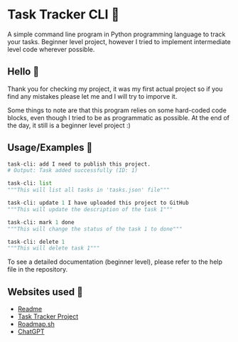 
# Task Tracker CLI 📝

A simple command line program in Python programming language to track your tasks. Beginner level project, however I tried to implement intermediate level code wherever possible. 

## Hello 👋
Thank you for checking my project, it was my first actual project so if you find any mistakes please let me and I will try to imporve it.

Some things to note are that this program relies on some hard-coded code blocks, even though I tried to be as programmatic as possible. At the end of the day, it still is a beginner level project :)


## Usage/Examples 🤔

```python
task-cli: add I need to publish this project.
# Output: Task added successfully (ID: 1)

task-cli: list
"""This will list all tasks in 'tasks.json' file"""

task-cli: update 1 I have uploaded this project to GitHub
"""This will update the description of the task 1"""

task-cli: mark 1 done
"""This will change the status of the task 1 to done"""

task-cli: delete 1
"""This will delete task 1"""
```
To see a detailed documentation (beginner level), please refer to the help file in the repository.


## Websites used 🛜

 - [Readme](https://readme.so/)
 - [Task Tracker Project](https://roadmap.sh/projects/task-tracker)
 - [Roadmap.sh](https://roadmap.sh/roadmaps)
 - [ChatGPT](https://www.chatgpt.com/)
